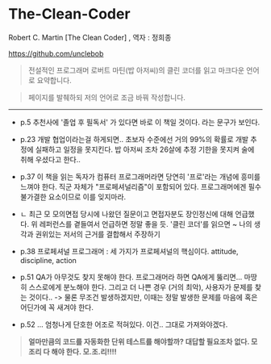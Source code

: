# The-Clean-Coder
Robert C. Martin [The Clean Coder]  , 역자 : 정희종

https://github.com/unclebob

> 전설적인 프로그래머 로버트 마틴(밥 아저씨)의 클린 코더를 읽고 마크다운 언어로 요약합니다.

> 페이지를 발췌하되 저의 언어로 조금 바꿔 작성합니다.

---




 - p.5 추천사에 '졸업 후 필독서' 가 있다면 바로 이 책일 것이다. 라는 문구가 보인다.

 - p.23 개발 협업이라는걸 하게되면.. 초보자 수준에선 거의 99%의 확률로 개발 추정에 실패하고 일정을 못지킨다. 밥 아저씨 조차 26살에 추정 기한을 못지켜 술에 취해 우셨다고 한다..

 - p.37 이 책을 읽는 독자가 컴퓨터 프로그래머라면 당연히 '프로'라는 개념에 흥미를 느껴야 한다. 직군 자체가 "프로페셔널리즘"이 포함되어 있다. 프로그래머에겐 필수 불가결한 요소이므로 이를 잊지마라.
 -   ㄴ 최근 모 모의면접 당시에 나왔던 질문이고 면접자분도 장인정신에 대해 언급했다. 위 레퍼런스를 곁들여서 언급하면 정말 좋을 듯. '클린 코더'를 읽으면 ~ 나의 생각과 권위있는 저서의 근거를 결합해서 주장하기

 - p.38 프로페셔널 프로그래머 : 세 가지가 프로페셔널의 핵심이다. attitude, discipline, action

 - p.51 QA가 아무것도 찾지 못해야 한다. 프로그래머라 하면 QA에게 뚫리면... 마땅히 스스로에게 분노해야 한다. 그리고 더 나쁜 경우 (거의 최악), 사용자가 문제를 찾는 것이다.. -> 물론 무조건 발생하겠지만, 이때는 정말 발생한 문제를 마음에 혹은 어딘가에 꼭 새겨야 한다.

 - p.52 ... 엄청나게 단호한 어조로 적혀있다. 이건.. 그대로 가져와야겠다.

> **얼마만큼의 코드를 자동화한 단위 테스트를 해야할까? 대답할 필요조차 없다. 모조리 다 해야 한다. 모.조.리!!!!**
